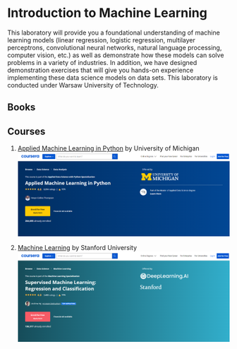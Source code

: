 # Introduction to Machine Learning
 
This laboratory will provide you a foundational understanding of machine learning models (linear regression, logistic regression, multilayer perceptrons, convolutional neural networks, natural language processing, computer vision, etc.) as well as demonstrate how these models can solve problems in a variety of industries. In addition, we have designed demonstration exercises that will give you hands-on experience implementing these data science models on data sets. This laboratory is conducted under Warsaw University of Technology.

## Books


## Courses
1. [Applied Machine Learning in Python](https://www.coursera.org/learn/python-machine-learning) by University of Michigan
![](https://raw.githubusercontent.com/rauzansumara/introduction-to-machine-learning/master/Books/Course1.PNG)

2. [Machine Learning](https://www.coursera.org/learn/machine-learning) by Stanford University
![](https://raw.githubusercontent.com/rauzansumara/introduction-to-machine-learning/master/Books/Course2.PNG)
